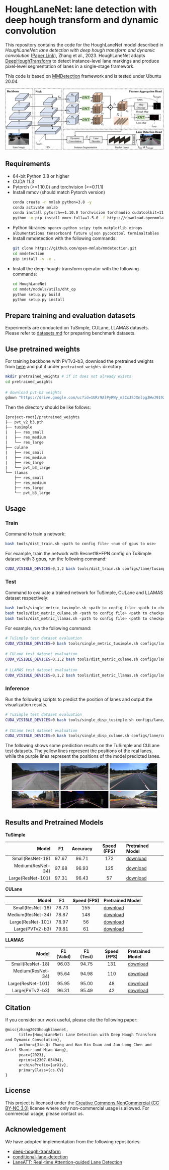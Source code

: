 # HoughLaneNet: lane detection with deep hough transform and dynamic convolution

This repository contains the code for the HoughLaneNet model described in *HoughLaneNet: lane detection with deep hough transform and dynamic convolution* ([Paper Link](https://arxiv.org/pdf/2307.03494.pdf)), Zhang et al., 2023. HoughLaneNet adapts [DeepHoughTransform](https://github.com/Hanqer/deep-hough-transform) to detect instance-level lane markings and produce pixel-level segmentation of lanes in a single-stage framework.

This code is based on [MMDetection](https://github.com/open-mmlab/mmdetection) framework and is tested under Ubuntu 20.04.

![HoughLaneNet](./docs/figure.png)


## Requirements

+ 64-bit Python 3.8 or higher
+ CUDA 11.3
+ Pytorch (>=1.10.0) and torchvision (>=0.11.1)
+ Install mmcv (should match Pytorch version)
  ```bash
  conda create -n mmlab python=3.8 -y
  conda activate mmlab
  conda install pytorch==1.10.0 torchvision torchaudio cudatoolkit=11.3 -c pytorch
  python -m pip install mmcv-full==1.5.0 -f https://download.openmmlab.com/mmcv/dist/cu113/torch1.10/index.html
  ```
+ Python libraries: `opencv-python scipy tqdm matplotlib einops albumentations tensorboard future ujson pycocotool terminaltables`
+ Install mmdetection with the following commands:
  ```bash
  git clone https://github.com/open-mmlab/mmdetection.git
  cd mmdetection
  pip install -v -e .
  ```
+ Install the deep-hough-transform operator with the following commands:
  ```bash
  cd HoughLaneNet
  cd mmdet/models/utils/dht_op
  python setup.py build
  python setup.py install
  ```

## Prepare training and evaluation datasets

Experiments are conducted on TuSimple, CULane, LLAMAS datasets. Please refer to [datasets.md](./docs/datasets.md) for preparing benchmark datasets.


## Use pretrained weights

For training backbone with PVTv3-b3, download the pretrained weights from [here](https://drive.google.com/uc?id=1URr9AlPyRWy_m3CxJSJXnlpgJWwJ919Z) and put it under `pretrained_weights` directory:

```bash
mkdir pretrained_weights # if it does not already exists
cd pretrained_weights

# download pvt-b3 weights
gdown "https://drive.google.com/uc?id=1URr9AlPyRWy_m3CxJSJXnlpgJWwJ919Z"
```

Then the directory should be like follows:
```
[project-root]/pretrained_weights
├── pvt_v2_b3.pth
├── tusimple
|   ├── res_small
|   ├── res_medium
|   └── res_large
├── culane
|   ├── res_small
|   ├── res_medium
|   ├── res_large
|   └── pvt_b3_large
└── llamas
    ├── res_small
    ├── res_medium
    ├── res_large
    └── pvt_b3_large
```


## Usage

### Train

Command to train a network:
```bash
bash tools/dist_train.sh <path to config file> <num of gpus to use>
```

For example, train the network with Resnet18+FPN config on TuSimple dataset with 3 gpus, run the following command:
```bash
CUDA_VISIBLE_DEVICES=0,1,2 bash tools/dist_train.sh configs/lane/tusimple_res_small_fpn.py 3 --no-validate
```

### Test

Command to evaluate a trained network for TuSimple, CULane and LLAMAS dataset respectively:
```bash
bash tools/single_metric_tusimple.sh <path to config file> <path to checkpoint file> --eval
bash tools/dist_metric_culane.sh <path to config file> <path to checkpoint file> <num of gpus to use> --eval
bash tools/dist_metric_llamas.sh <path to config file> <path to checkpoint file> <num of gpus to use> --eval
```

For example, run the following command:
```bash
# TuSimple test dataset evaluation
CUDA_VISIBLE_DEVICES=0 bash tools/single_metric_tusimple.sh configs/lane/tusimple_res_small.py ./pretrained_weights/tusimple/res_small/epoch.pth --eval

# CULane test dataset evaluation
CUDA_VISIBLE_DEVICES=0,1,2 bash tools/dist_metric_culane.sh configs/lane/culane_pvt_b3_large.py ./pretrained_weights/culane/pvt_b3_large/epoch.pth 3 --eval

# LLAMAS test dataset evaluation
CUDA_VISIBLE_DEVICES=0,1,2 bash tools/dist_metric_llamas.sh configs/lane/llamas_pvt_b3_large.py ./pretrained_weights/llamas/pvt_b3_large/epoch.pth 3 --eval
```

### Inference

Run the following scripts to predict the position of lanes and output the visualization results.

```bash
# TuSimple test dataset evaluation
CUDA_VISIBLE_DEVICES=0 bash tools/single_disp_tusimple.sh configs/lane/tusimple_res_large.py ./pretrained_weights/tusimple/res_large/epoch.pth --eval --data-dir ./demo/input/ --show-dir ./demo/output/

# CULane test dataset evaluation
CUDA_VISIBLE_DEVICES=0 bash tools/single_disp_culane.sh configs/lane/culane_res_large.py ./pretrained_weights/culane/res_large/epoch.pth --eval --data-dir ./demo/input/ --show-dir ./demo/output/
```

The following shows some prediction results on the TuSimple and CULane test datasets. The yellow lines represent the positions of the real lanes, while the purple lines represent the positions of the model predicted lanes.

<div align=center>
<img src="./demo/output/tusimple/0530_1492627165541605354_0_20.jpg" width="30%"/>
<img src="./demo/output/tusimple/0530_1492626390014458579_0_20.jpg" width="30%"/>
<img src="./demo/output/tusimple/0530_1492626520934288174_0_20.jpg" width="30%"/>
</div>

<div align=center>
<img src="./demo/output/culane/driver_37_30frame_05190703_0347.MP4_00990.jpg" width="30%"/>
<img src="./demo/output/culane/driver_37_30frame_05182007_0315.MP4_02370.jpg" width="30%"/>
<img src="./demo/output/culane/driver_37_30frame_05181432_0203.MP4_01860.jpg" width="30%"/>
</div>


## Results and Pretrained Models

**TuSimple**

Model | F1 | Accuracy | Speed (FPS) | Pretrained Model
---:|:---:|:---:|:---:|:---
Small(ResNet-18) | 97.67 | 96.71 | 172 | [download](https://drive.google.com/uc?id=11E5aUbQJOxPLbJqAqTF36lj9oQp-B2IX)
Medium(ResNet-34) | 97.68 | 96.93 | 125 | [download](https://drive.google.com/uc?id=1GYMb7efj7H3VEMCkg3g4ns9tmFs6U5T7)
Large(ResNet-101) | 97.31 | 96.43 | 57 | [download](https://drive.google.com/uc?id=1j4EidFb-LNl8xvom9zwpPfYSgH1OdwQS)



**CULane**

Model | F1 | Speed (FPS) | Pretrained Model
---:|:---:|:---:|:---
Small(ResNet-18) | 78.73 | 155 | [download](https://drive.google.com/uc?id=1crhZPCE8o8rJbwzxgvOwUBQK5Wc6npr7)
Medium(ResNet-34) | 78.87 | 148 | [download](https://drive.google.com/uc?id=1aV3rLvTXy7-0804lAPPfwmhSXPCIvTD1)
Large(ResNet-101) | 78.97 | 56 | [download](https://drive.google.com/uc?id=13uFHH8ZEfBJ1TF027TW2vr2HwxKJVqtI)
Large(PVTv2-b3) | 79.81 | 61 | [download](https://drive.google.com/uc?id=1NoR-fIK-Lu6EeaR8mmF3DfkLYw4xp1WC) 


**LLAMAS**

Model | F1 (Valid) | F1 (Test) | Speed (FPS) | Pretrained Model
---:|:---:|:---:|:---:|:---
Small(ResNet-18) | 96.03 | 94.75 | 131 | [download](https://drive.google.com/uc?id=14GQF_uPNLrJyk2FFYZicQGN9I3uZjqny)
Medium(ResNet-34) | 95.64 | 94.98 | 110 | [download](https://drive.google.com/uc?id=1LirdPZKG7Y84oxTAlRmhXbM9AXb4Wq7u)
Large(ResNet-101) | 95.95 | 95.00 | 48 | [download](https://drive.google.com/uc?id=15VqTHS7zO4HMDGO3LFC5ihcizs19hOxh)
Large(PVTv2-b3) | 96.31 | 95.49 | 42 | [download](https://drive.google.com/uc?id=1KczPxVSkK-dEXxqobKD7ojvvnzg1p5Sw)


## Citation

If you consider our work useful, please cite the following paper:
```
@misc{zhang2023houghlanenet,
      title={HoughLaneNet: Lane Detection with Deep Hough Transform and Dynamic Convolution}, 
      author={Jia-Qi Zhang and Hao-Bin Duan and Jun-Long Chen and Ariel Shamir and Miao Wang},
      year={2023},
      eprint={2307.03494},
      archivePrefix={arXiv},
      primaryClass={cs.CV}
}
```


## License

This project is licensed under the [Creative Commons NonCommercial (CC BY-NC 3.0)](https://creativecommons.org/licenses/by-nc/3.0/) license where only
non-commercial usage is allowed. For commercial usage, please contact us.


## Acknowledgement

We have adopted implementation from the following repositories:

+ [deep-hough-transform](https://github.com/Hanqer/deep-hough-transform)
+ [conditional-lane-detection](https://github.com/aliyun/conditional-lane-detection)
+ [LaneATT: Real-time Attention-guided Lane Detection](https://github.com/lucastabelini/LaneATT)
